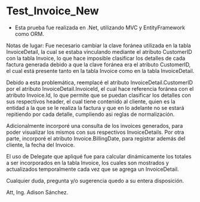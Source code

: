 # Test_Invoice_New

- Esta prueba fue realizada en .Net, utilizando MVC y EntityFramework como ORM. 

Notas de lugar: 
Fue necesario cambiar la clave foránea utilizada en la tabla InvoiceDetail, la cual se estaba vinculando mediante el atributo CustomerID con la tabla Invoice, lo que hace imposible clasificar los detalles de cada factura generada debido a que la clave foránea era el atributo CustomerID, el cual está presente tanto en la tabla Invoice como en la tabla InvoiceDetail. 

Debido a esta problemática, reemplacé el atributo InvoiceDetail.CustomerID por el atributo InvoiceDetail.InvoiceId, el cual hace referencia foránea con el atributo Invoice.Id, lo que permite que se puedan clasificar los detalles con sus respectivos header, el cual tiene contenido al cliente, quien es la entidad a la que se le realiza la factura y que en lo adelante no se estará repitiendo por cada detalle, cumpliendo asi reglas de normalización.  

Adicionalmente incorporé una consulta de los invoices generados, para poder visualizar los mismos con sus respectivos InvoiceDetails. Por otra parte, incorporé el atributo Invoice.BillingDate, para registrar además del cliente, la fecha del Invoice.

El uso de Delegate que apliqué fue para calcular dinámicamente los totales a ser incorporados en la tabla Invoice, los cuales son mostrados y actualizados temporalmente cada vez que se agrega un InvoiceDetail.

Cualquier duda, pregunta y/o sugerencia quedo a su entera disposición.

Att, Ing. Adison Sánchez.
